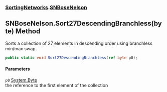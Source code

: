 ### [SortingNetworks](./SortingNetworks.md 'SortingNetworks').[SNBoseNelson](./SortingNetworks-SNBoseNelson.md 'SortingNetworks.SNBoseNelson')
## SNBoseNelson.Sort27DescendingBranchless(byte) Method
Sorts a collection of 27 elements in descending order using branchless min/max swap.  
```csharp
public static void Sort27DescendingBranchless(ref byte p0);
```
#### Parameters
<a name='SortingNetworks-SNBoseNelson-Sort27DescendingBranchless(byte)-p0'></a>
`p0` [System.Byte](https://docs.microsoft.com/en-us/dotnet/api/System.Byte 'System.Byte')  
the reference to the first element of the collection  
  
